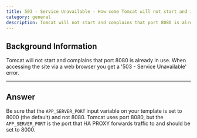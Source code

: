 ```yaml
---
title: 503 - Service Unavailable - How come Tomcat will not start and it complains that port 8080 is already in use?
category: general
description: Tomcat will not start and complains that port 8080 is already in use. When accessing the site via a web browser you get a '503 - Service Unavailable' error.
---
```


## Background Information

Tomcat will not start and complains that port 8080 is already in use. When accessing the site via a web browser you get a '503 - Service Unavailable' error.

* * *

## Answer

Be sure that the `APP_SERVER_PORT` input variable on your template is set to 8000 (the default) and not 8080. Tomcat uses port 8080, but the `APP_SERVER_PORT` is the port that HA PROXY forwards traffic to and should be set to 8000.
